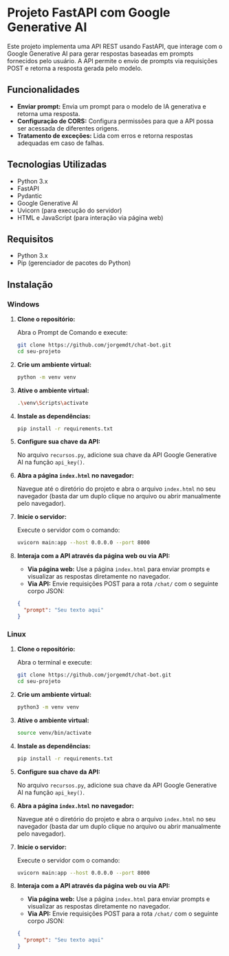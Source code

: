 # Projeto FastAPI com Google Generative AI

Este projeto implementa uma API REST usando FastAPI, que interage com o Google Generative AI para gerar respostas baseadas em prompts fornecidos pelo usuário. A API permite o envio de prompts via requisições POST e retorna a resposta gerada pelo modelo.

## Funcionalidades

- **Enviar prompt:** Envia um prompt para o modelo de IA generativa e retorna uma resposta.
- **Configuração de CORS:** Configura permissões para que a API possa ser acessada de diferentes origens.
- **Tratamento de exceções:** Lida com erros e retorna respostas adequadas em caso de falhas.

## Tecnologias Utilizadas

- Python 3.x
- FastAPI
- Pydantic
- Google Generative AI
- Uvicorn (para execução do servidor)
- HTML e JavaScript (para interação via página web)

## Requisitos

- Python 3.x
- Pip (gerenciador de pacotes do Python)

## Instalação

### Windows

1. **Clone o repositório:**

    Abra o Prompt de Comando e execute:

    ```bash
    git clone https://github.com/jorgemdt/chat-bot.git
    cd seu-projeto
    ```

2. **Crie um ambiente virtual:**

    ```bash
    python -m venv venv
    ```

3. **Ative o ambiente virtual:**

    ```bash
    .\venv\Scripts\activate
    ```

4. **Instale as dependências:**

    ```bash
    pip install -r requirements.txt
    ```

5. **Configure sua chave da API:**

    No arquivo `recursos.py`, adicione sua chave da API Google Generative AI na função `api_key()`.

6. **Abra a página `index.html` no navegador:**

    Navegue até o diretório do projeto e abra o arquivo `index.html` no seu navegador (basta dar um duplo clique no arquivo ou abrir manualmente pelo navegador).

7. **Inicie o servidor:**

    Execute o servidor com o comando:

    ```bash
    uvicorn main:app --host 0.0.0.0 --port 8000
    ```

8. **Interaja com a API através da página web ou via API:**

    - **Via página web:** Use a página `index.html` para enviar prompts e visualizar as respostas diretamente no navegador.
    - **Via API:** Envie requisições POST para a rota `/chat/` com o seguinte corpo JSON:

    ```json
    {
      "prompt": "Seu texto aqui"
    }
    ```

### Linux

1. **Clone o repositório:**

    Abra o terminal e execute:

    ```bash
    git clone https://github.com/jorgemdt/chat-bot.git
    cd seu-projeto
    ```

2. **Crie um ambiente virtual:**

    ```bash
    python3 -m venv venv
    ```

3. **Ative o ambiente virtual:**

    ```bash
    source venv/bin/activate
    ```

4. **Instale as dependências:**

    ```bash
    pip install -r requirements.txt
    ```

5. **Configure sua chave da API:**

    No arquivo `recursos.py`, adicione sua chave da API Google Generative AI na função `api_key()`.

6. **Abra a página `index.html` no navegador:**

    Navegue até o diretório do projeto e abra o arquivo `index.html` no seu navegador (basta dar um duplo clique no arquivo ou abrir manualmente pelo navegador).

7. **Inicie o servidor:**

    Execute o servidor com o comando:

    ```bash
    uvicorn main:app --host 0.0.0.0 --port 8000
    ```

8. **Interaja com a API através da página web ou via API:**

    - **Via página web:** Use a página `index.html` para enviar prompts e visualizar as respostas diretamente no navegador.
    - **Via API:** Envie requisições POST para a rota `/chat/` com o seguinte corpo JSON:

    ```json
    {
      "prompt": "Seu texto aqui"
    }
    ```

